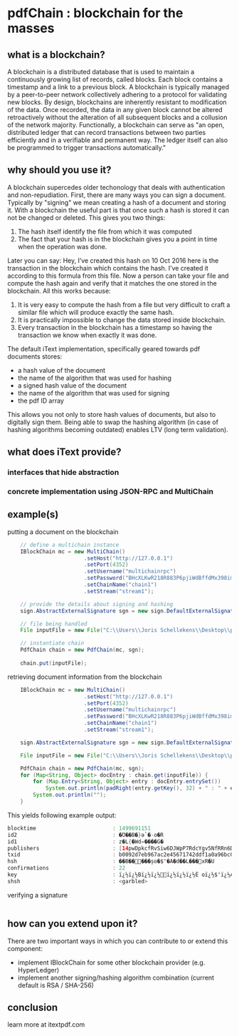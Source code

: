 # pdfChain : blockchain for the masses

## what is a blockchain?

A blockchain is a distributed database that is used to maintain a continuously growing list of records, called blocks. 
Each block contains a timestamp and a link to a previous block. 
A blockchain is typically managed by a peer-to-peer network collectively adhering to a protocol for validating new blocks. 
By design, blockchains are inherently resistant to modification of the data. 
Once recorded, the data in any given block cannot be altered retroactively without the alteration of all subsequent blocks and a collusion of the network majority. 
Functionally, a blockchain can serve as "an open, distributed ledger that can record transactions between two parties efficiently and in a verifiable and permanent way. 
The ledger itself can also be programmed to trigger transactions automatically."

## why should you use it?

A blockchain supercedes older techonology that deals with authentication and non-repudiation.
First, there are many ways you can sign a document.
Typically by "signing" we mean creating a hash of a document and storing it.
With a blockchain the useful part is that once such a hash is stored it can not be changed or deleted. This gives you two things:

1. The hash itself identify the file from which it was computed
2. The fact that your hash is in the blockchain gives you a point in time when the operation was done.

Later you can say: 
Hey, I’ve created this hash on 10 Oct 2016 here is the transaction in the blockchain which contains the hash. I’ve created it according to this formula from this file. 
Now a person can take your file and compute the hash again and verify that it matches the one stored in the blockchain. 
All this works because:

1. It is very easy to compute the hash from a file but very difficult to craft a similar file which will produce exactly the same hash.
2. It is practically impossible to change the data stored inside blockchain.
3. Every transaction in the blockchain has a timestamp so having the transaction we know when exactly it was done.

The default iText implementation, specifically geared towards pdf documents stores:
 - a hash value of the document
 - the name of the algorithm that was used for hashing
 - a signed hash value of the document
 - the name of the algorithm that was used for signing
 - the pdf ID array
 
This allows you not only to store hash values of documents, but also to digitally sign them.
Being able to swap the hashing algorithm (in case of hashing algorithms becoming outdated) enables LTV (long term validation).

## what does iText provide?

### interfaces that hide abstraction

### concrete implementation using JSON-RPC and MultiChain

## example(s)

putting a document on the blockchain
```java
	// define a multichain instance
	IBlockChain mc = new MultiChain()
						.setHost("http://127.0.0.1")
						.setPort(4352)
						.setUsername("multichainrpc")
						.setPassword("BHcXLKwR218R883P6pjiWdBffdMx398im4R8BEwfAxMm")
						.setChainName("chain1")
						.setStream("stream1");

	// provide the details about signing and hashing
	sign.AbstractExternalSignature sgn = new sign.DefaultExternalSignature(new File("C:\\Users\\Joris Schellekens\\Downloads\\ks"), "demo", "password");

	// file being handled
	File inputFile = new File("C:\\Users\\Joris Schellekens\\Desktop\\pdfs\\30_marked.pdf");

	// instantiate chain
	PdfChain chain = new PdfChain(mc, sgn);
	
	chain.put(inputFile);
```

retrieving document information from the blockchain
```java
	IBlockChain mc = new MultiChain()
						.setHost("http://127.0.0.1")
						.setPort(4352)
						.setUsername("multichainrpc")
						.setPassword("BHcXLKwR218R883P6pjiWdBffdMx398im4R8BEwfAxMm")
						.setChainName("chain1")
						.setStream("stream1");

	sign.AbstractExternalSignature sgn = new sign.DefaultExternalSignature(new File("C:\\Users\\Joris Schellekens\\Downloads\\ks"), "demo", "password");

	File inputFile = new File("C:\\Users\\Joris Schellekens\\Desktop\\pdfs\\30_marked.pdf");

	PdfChain chain = new PdfChain(mc, sgn);
	for (Map<String, Object> docEntry : chain.get(inputFile)) {
		for (Map.Entry<String, Object> entry : docEntry.entrySet())
			System.out.println(padRight(entry.getKey(), 32) + " : " + entry.getValue());
		System.out.println("");
	}
```

This yields following example output:
```java
blocktime                        : 1499691151
id2                              : �Ʊ��B�}ә`�-o�R
id1                              : z�L{�Wd=����G�
publishers                       : [14pwDpkcfRvSiw6DJWpP7RdcYgv5NfRRn6Dudr]
txid                             : b0092d7eb967ac2e45671742ddf1a0a96bc049a4bbfe3528888b6d9ff396b7a2
hsh                              : ��B�����șo�$'�A�d��L���xR�U
confirmations                    : 22
key                              : ï¿½ï¿½Bï¿½ï¿½ï¿½ï¿½ï¿½È oï¿½$'ï¿½Aï¿½dï¿½ï¿½Lï¿½ï¿½ï¿½xRï¿½U
shsh                             : <garbled>
```


verifying a signature
```java
```

## how can you extend upon it?

There are two important ways in which you can contribute to or extend this component:
 - implement IBlockChain for some other blockchain provider (e.g. HyperLedger)
 - implement another signing/hashing algorithm combination (current default is RSA / SHA-256)

## conclusion

learn more at itextpdf.com
